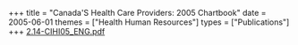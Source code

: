+++
title = "Canada'S Health Care Providers: 2005 Chartbook"
date = 2005-06-01
themes = ["Health Human Resources"]
types = ["Publications"]
+++
[2.14-CIHI05_ENG.pdf](/files/2.14-CIHI05_ENG.pdf)
